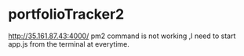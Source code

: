 # portfolioTracker2

http://35.161.87.43:4000/
pm2 command is not working ,I need to start app.js from the terminal at everytime.
